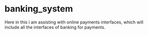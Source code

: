 # banking_system

Here in this i am assisting with online payments interfaces, which will include all the interfaces of banking for payments.
